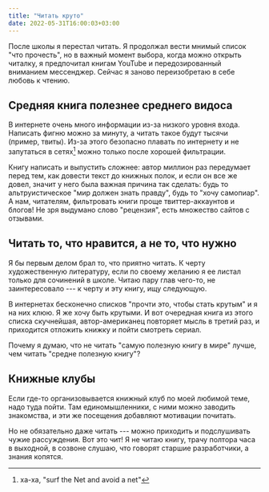 ```yaml
---
title: "Читать круто"
date: 2022-05-31T16:00:03+03:00
---
```


После школы я перестал читать. Я продолжал вести мнимый список "что прочесть",
но в важный момент выбора, когда можно открыть читалку, я предпочитал книгам
YouTube и передозированный вниманием мессенджер. Сейчас я заново переизобретаю
в себе любовь к чтению.

## Средняя книга полезнее среднего видоса

В интернете очень много информации из-за низкого уровня входа. Написать фигню
можно за минуту, а читать такое будут тысячи (пример, твиты). Из-за этого
безопасно плавать по интернету и не запутаться в сетях[^1] можно только после
хорошей фильтрации.

Книгу написать и выпустить сложнее: автор миллион раз передумает перед тем, как
довести текст до книжных полок, и если он все же довел, значит у него была
важная причина так сделать: будь то альтруистическое "мир должен знать правду",
будь то "хочу самопиар". А нам, читателям, фильтровать книги проще
твиттер-аккаунтов и блогов! Не зря выдумано слово "рецензия", есть множество
сайтов с отзывами.

[^1]: ха-ха, "surf the Net and avoid a net"

## Читать то, что нравится, а не то, что нужно

Я бы первым делом брал то, что приятно читать. К черту художественную
литературу, если по своему желанию я ее листал только для сочинений в школе.
Читаю пару глав чего-то, не заинтересовало --- к черту и эту книгу, ищу
следующую.

В интернетах бесконечно списков "прочти это, чтобы стать крутым" и я на них
клюю. Я же хочу быть крутыми. И вот очередная книга из этого списка скучнейшая,
автор-американец повторяет мысль в третий раз, и приходится отложить книжку и
пойти смотреть сериал.

Почему я думаю, что не читать "самую полезную книгу в мире" лучше, чем читать
"средне полезную книгу"?

## Книжные клубы

Если где-то организовывается книжный клуб по моей любимой теме, надо туда
пойти. Там единомышленники, с ними можно заводить знакомства, и эти же
посещения добавляют мотивации почитать.

Но не обязательно даже читать --- можно приходить и подслушивать чужие
рассуждения. Вот это чит! Я не читаю книгу, трачу полтора часа в выходной, в
созвоне слушаю, что говорят старшие разработчики, а знания копятся.
